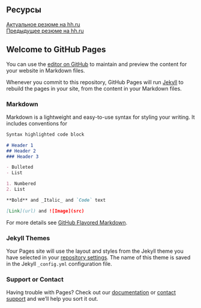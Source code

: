 ## Ресурсы
[Актуальное резюме на hh.ru](https://kazan.hh.ru/resume/243787d0ff082e71060039ed1f316b71744a53)<br>
[Предыдущее резюме на hh.ru](https://kazan.hh.ru/resume/04e0a609ff00a83a2b0039ed1f736563726574)



## Welcome to GitHub Pages

You can use the [editor on GitHub](https://github.com/barievbulat/barievbulat.github.io/edit/main/README.md) to maintain and preview the content for your website in Markdown files.

Whenever you commit to this repository, GitHub Pages will run [Jekyll](https://jekyllrb.com/) to rebuild the pages in your site, from the content in your Markdown files.

### Markdown

Markdown is a lightweight and easy-to-use syntax for styling your writing. It includes conventions for

```markdown
Syntax highlighted code block

# Header 1
## Header 2
### Header 3

- Bulleted
- List

1. Numbered
2. List

**Bold** and _Italic_ and `Code` text

[Link](url) and ![Image](src)
```

For more details see [GitHub Flavored Markdown](https://guides.github.com/features/mastering-markdown/).

### Jekyll Themes

Your Pages site will use the layout and styles from the Jekyll theme you have selected in your [repository settings](https://github.com/barievbulat/barievbulat.github.io/settings). The name of this theme is saved in the Jekyll `_config.yml` configuration file.

### Support or Contact

Having trouble with Pages? Check out our [documentation](https://docs.github.com/categories/github-pages-basics/) or [contact support](https://support.github.com/contact) and we’ll help you sort it out.
